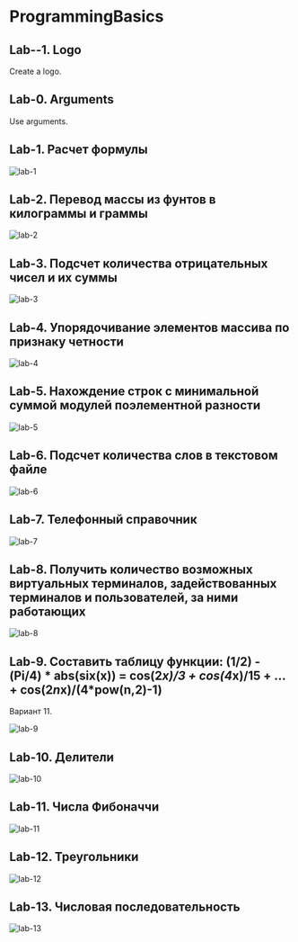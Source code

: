# ProgrammingBasics

## Lab--1. Logo

Create a logo.

## Lab-0. Arguments

Use arguments.

## Lab-1. Расчет формулы

![lab-1](/picts/Lab-1.jpg?raw=true)

## Lab-2. Перевод массы из фунтов в килограммы и граммы

![lab-2](/picts/Lab-2.jpg?raw=true)

## Lab-3. Подсчет количества отрицательных чисел и их суммы

![lab-3](/picts/Lab-3.jpg?raw=true)

## Lab-4. Упорядочивание элементов массива по признаку четности

![lab-4](/picts/Lab-4.jpg?raw=true)

## Lab-5. Нахождение строк с минимальной суммой модулей поэлементной разности

![lab-5](/picts/Lab-5.jpg?raw=true)

## Lab-6. Подсчет количества слов в текстовом файле

![lab-6](/picts/Lab-6.jpg?raw=true)

## Lab-7. Телефонный справочник

![lab-7](/picts/Lab-7.jpg?raw=true)

## Lab-8. Получить количество возможных виртуальных терминалов, задействованных терминалов и пользователей, за ними работающих

![lab-8](/picts/Lab-8.jpg?raw=true)

## Lab-9. Составить таблицу функции: (1/2) - (Pi/4) * abs(six(x)) = cos(2*x)/3 + cos(4*x)/15 + ... + cos(2*n*x)/(4*pow(n,2)-1)

Вариант 11.

![lab-9](/picts/Lab-9.jpg?raw=true)

## Lab-10. Делители

![lab-10](/picts/Lab-10.jpg?raw=true)

## Lab-11. Числа Фибоначчи

![lab-11](/picts/Lab-11.jpg?raw=true)

## Lab-12. Треугольники

![lab-12](/picts/Lab-12.jpg?raw=true)

## Lab-13. Числовая последовательность

![lab-13](/picts/Lab-13.jpg?raw=true)
